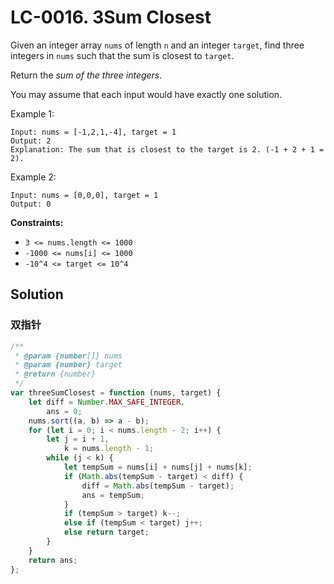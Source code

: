 # LC-0016. 3Sum Closest

Given an integer array `nums` of length `n` and an integer `target`, find three integers in `nums` such that the sum is closest to `target`.

Return the _sum of the three integers_.

You may assume that each input would have exactly one solution.

Example 1:

```
Input: nums = [-1,2,1,-4], target = 1
Output: 2
Explanation: The sum that is closest to the target is 2. (-1 + 2 + 1 = 2).
```

Example 2:

```
Input: nums = [0,0,0], target = 1
Output: 0
```

**Constraints:**

-   `3 <= nums.length <= 1000`
-   `-1000 <= nums[i] <= 1000`
-   `-10^4 <= target <= 10^4`

## Solution

### 双指针

```javascript
/**
 * @param {number[]} nums
 * @param {number} target
 * @return {number}
 */
var threeSumClosest = function (nums, target) {
    let diff = Number.MAX_SAFE_INTEGER,
        ans = 0;
    nums.sort((a, b) => a - b);
    for (let i = 0; i < nums.length - 2; i++) {
        let j = i + 1,
            k = nums.length - 1;
        while (j < k) {
            let tempSum = nums[i] + nums[j] + nums[k];
            if (Math.abs(tempSum - target) < diff) {
                diff = Math.abs(tempSum - target);
                ans = tempSum;
            }
            if (tempSum > target) k--;
            else if (tempSum < target) j++;
            else return target;
        }
    }
    return ans;
};
```
